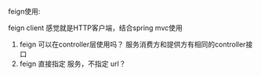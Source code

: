 feign使用:


feign client 感觉就是HTTP客户端，结合spring mvc使用
1. feign 可以在controller层使用吗？ 服务消费方和提供方有相同的controller接口
2. feign 直接指定 服务，不指定 url？